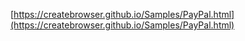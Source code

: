 [https://createbrowser.github.io/Samples/PayPal.html](https://createbrowser.github.io/Samples/PayPal.html)
